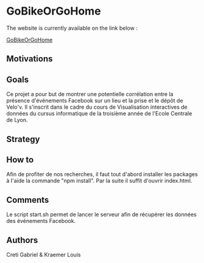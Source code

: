 # GoBikeOrGoHome

The website is currently available on the link below :

[GoBikeOrGoHome](http://creti.fr/gbgh)

## Motivations



## Goals

Ce projet a pour but de montrer une potentielle corrélation entre la présence d'événements Facebook sur un lieu et la prise et le dépôt de Velo'v. 
Il s'inscrit dans le cadre du cours de Visualisation interactives de données du cursus informatique de la troisième année de l'Ecole Centrale de Lyon.

## Strategy

## How to

Afin de profiter de nos recherches, il faut tout d'abord installer les packages à l'aide la commande "npm install". Par la suite il suffit d'ouvrir index.html.

## Comments

Le script start.sh permet de lancer le serveur afin de récupérer les données des événements Facebook.

## Authors

Creti Gabriel & Kraemer Louis

